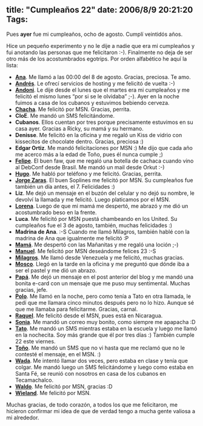 title: "Cumpleaños 22"
date: 2006/8/9 20:21:20
Tags: 
---
<p>Pues <strong>ayer</strong> fue mi cumpleaños, ocho de agosto. Cumplí veintidós años.

Hice un pequeño experimento y no le dije a nadie que era mi cumpleaños y fui anotando las personas que me felicitaron :-). Finalmente no deja de ser otro más de los acostumbrados egotrips. Por orden alfabético he aquí la lista:
</p>
<ul>
<li>
<strong><a target="_blank" href="http://www.anaisabel.net/">Ana</a></strong>. Me llamó a las 00:00 del 8 de agosto. Gracias, preciosa. Te amo.</li>
<li>
<strong><a target="_blank" href="http://www.ie.uia.mx/acad/atortole/">Andrés</a></strong>. Le ofrecí servicios de hosting y me felicitó de vuelta :-)</li>
<li>
<strong><a target="_blank" href="http://www.damog.net/gallery/v/moblog/andoni_comer.jpg.html">Andoni</a></strong>. Le dije desde el lunes que el martes era mi cumpleaños y me felicitó el mismo lunes &#8220;por si se le olvidaba&#8221; ;-). Ayer en la noche fuimos a casa de los cubanos y estuvimos bebiendo cerveza.</li>
<li>
<strong><a target="_blank" href="http://www.damog.net/gallery/v/moblog/chacha_damog_pedos.jpg.html">Chacha</a></strong>. Me felicitó por MSN. Gracias, perrita.</li>
<li>
<strong>CloE</strong>. Me mandó un SMS felicitándome.</li>
<li>
<strong>Cubanos</strong>. Ellos cuentan por tres porque precisamente estuvimos en su casa ayer. Gracias a Ricky, su mamá y su hermano.</li>
<li>
<strong>Denisse</strong>. Me felicitó en la oficina y me regaló un Kiss de vidrio con kissecitos de chocolate dentro. Gracias, preciosa :)</li>
<li>
<strong>Edgar Ortiz</strong>. Me mandó felicitaciones por MSN :) Me dijo que cada año me acerco más a la edad de Toño, pues él nunca cumple ;)</li>
<li>
<strong><a target="_blank" href="http://fotos.debian-pr.org/felipe/">Felipe</a></strong>. El buen faw, que me regaló una botella de cachaca cuando vino al DebConf desde Brasil. Me mandó un mail desde Orkut :-)</li>
<li>
<strong><a target="_blank" href="http://www.damog.net/gallery/v/moblog/Picture_6_005.jpg.html">Hugo</a></strong>. Me habló por teléfono y me felicitó. Gracias, perrita.</li>
<li>
<strong><a target="_blank" href="http://www.soplines.com">Jorge Zaras</a></strong>. El buen Soplines me felicitó por MSN. Su cumpleaños fue también un día antes, el 7. Felicidades :)</li>
<li>
<strong>Liz</strong>. Me dejó un mensaje en el buzón del celular y no dejó su nombre, le devolví la llamada y me felicitó. Luego platicamos por el MSN.</li>
<li>
<strong><a target="_blank" href="http://www.damog.net/gallery/v/moblog/Picture_49.jpg.html">Lorena</a></strong>. Luego de que mi mamá me despertó, me abrazó y me dió un acostumbrado beso en la frente.</li>
<li>
<strong>Luca</strong>. Me felicitó por MSN puestá chambeando en los United. Su cumpleaños fue el 3 de agosto, también, muchas felicidades :)</li>
<li>
<strong>Madrina de Ana</strong>. :-S Cuando me llamó Milagros, también hablé con la madrina de Ana que igualmente me felicitó :P</li>
<li>
<strong><a target="_blank" href="http://www.damog.net/gallery/v/moblog/mama_sonrisa_boba.jpg.html">Mamá</a></strong>. Me despertó con las Mañanitas y me regaló una loción ;-)</li>
<li>
<strong><a target="_blank" href="http://mannyto.unplug.org.ve">Manuel</a></strong>. Me felicitó por MSN deseándome felices 23 :-S</li>
<li>
<strong><a target="_blank" href="http://www.damog.net/gallery/v/caracas/00005_G_008.jpg.html">Milagros</a></strong>. Me llamó desde Venezuela y me felicitó, muchas gracias.</li>
<li>
<strong><a target="_blank" href="http://merol666.blogspot.com">Mosco</a></strong>. Llegó en la tarde en la oficina y me preguntó que dónde iba a ser el pastel y me dió un abrazo.</li>
<li>
<strong><a target="_blank" href="http://www.damog.net/gallery/v/moblog/Picture_2_006.jpg.html">Papá</a></strong>. Me dejó un mensaje en el post anterior del blog y me mandó una bonita e-card con un mensaje que me puso muy sentimental. Muchas gracias, jefe.</li>
<li>
<strong><a target="_blank" href="http://www.pitakill.net/">Polo</a></strong>. Me llamó en la noche, pero como tenía a Tato en otra llamada, le pedí que me llamara cinco minutos después pero no lo hizo. Aunque sé que me llamaba para felicitarme. Gracias, carnal.</li>
<li>
<strong><a target="_blank" href="http://www.maggit.com.mx">Raquel</a></strong>. Me felicitó desde el MSN, pues está en Nicaragua.</li>
<li>
<strong><a target="_blank" href="http://sonny_taz.blogspot.com">Sonia</a></strong>. Me mandó un correo muy bonito, como siempre me apapacha :D</li>
<li>
<strong><a target="_blank" href="http://blog.tacvbo.net/">Tato</a></strong>. Me mandó un SMS mientras estaba en la escuela y luego me llamó en la nochecita. Soy más grande que él por tres días :) También cumple 22 este viernes.</li>
<li>
<strong><a target="_blank" href="http://www.damog.net/gallery/v/moblog/IMG019_002.JPG.html">Toño</a></strong>. Me mandó un SMS que no vi hasta que me reclamó que no le contesté el mensaje, en el MSN. :)</li>
<li>
<strong><a target="_blank" href="http://www.wada.com.mx">Wada</a></strong>. Me intentó llamar dos veces, pero estaba en clase y tenía que colgar. Me mandó luego un SMS felicitándome y luego como estaba en Santa Fé, se reunió con nosotros en casa de los cubanos en Tecamachalco.</li>
<li>
<strong><a target="_blank" href="http://www.damog.net/gallery/v/comida-ie-p05/00030_G.jpg.html">Waldo</a></strong>. Me felicitó por MSN, gracias :D</li>
<li>
<strong><a target="_blank" href="http://damog.net/pipermail/planetalinux_damog.net/2006-January/000216.html">Wieland</a></strong>. Me felicitó por MSN.</li>
</ul>
<p>
Muchas gracias, de todo corazón, a todos los que me felicitaron, me hicieron confirmar mi idea de que de verdad tengo a mucha gente valiosa a mi alrededor. </p>
